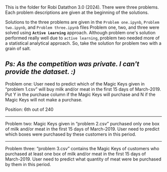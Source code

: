 This is the folder for Robi Datathon 3.0 (2024). There were three problems. Each problem descriptions are given at the beginning of the solutions. 

Solutions to the three problems are given in the `Problem one.ipynb`, `Problem two.ipynb`, and `Problem three.ipynb` files 
Problem one, two, and three were solved using **`Active Learning`** approach. Although problem one's solution performed really well due to `active learning`, problem two needed more of a statistical analytical approach. So, take the solution for problem two with a grain of salt.  

*Ps: As the competition was private. I can't provide the dataset. :)*  
---- 
Problem one: User need to predict which of the Magic Keys given in “problem 1.csv” will buy milk and/or meat in the first 15 days of March-2019. Put Y in the purchase column if the Magic Keys will purchase and N if the Magic Keys will not make a purchase. 

Position: 6th out of 240 

----
Problem two: Magic Keys given in “problem 2.csv” purchased only one box of milk and/or meat in the first 15 days of March-2019. User need to predict which boxes were purchased by these customers in this period. 

----
Problem three: “problem 3.csv” contains the Magic Keys of customers who purchased at least one box of milk and/or meat in the first 15 days of March-2019. User need to predict what quantity of meat were be purchased by them in this period.

